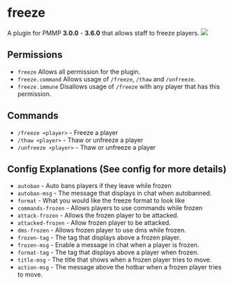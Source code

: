 # freeze
A plugin for PMMP **3.0.0** - **3.6.0** that allows staff to freeze players.  [![](https://poggit.pmmp.io/shield.api/freeze)](https://poggit.pmmp.io/p/freeze)

## Permissions
 - `freeze` Allows all permission for the plugin.
 - `freeze.command` Allows usage of `/freeze`, `/thaw` and `/unfreeze`.
 - `freeze.immune` Disallows usage of `/freeze` with any player that has this permission.
 
## Commands
 - `/freeze <player>` - Freeze a player
 - `/thaw <player>` - Thaw or unfreeze a player
 - `/unfreeze <player>` - Thaw or unfreeze a player

## Config Explanations (See config for more details)
 - `autoban` - Auto bans players if they leave while frozen 
 - `autoban-msg` - The message that displays in chat when autobanned.
 - `format` - What you would like the freeze format to look like
 - `commands-frozen` - Allows players to use commands while frozen
 - `attack-frozen` - Allows the frozen player to be attacked.
 - `attacked-frozen` - Allow frozen player to be attacked.
 - `dms-frozen` - Allows frozen player to use dms while frozen.
 - `frozen-tag` - The tag that displays above a frozen player.
 - `frozen-msg` - Enable a message in chat when a player is frozen.
 - `format-tag` - The tag that displays above a player when frozen.
 - `title-msg` - The title that shows when a frozen player tries to move.
 - `action-msg` - The message above the hotbar when a frozen player tries to move.